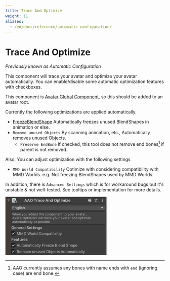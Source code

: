 ```yaml
---
title: Trace And Optimize
weight: 11
aliases:
  - /en/docs/reference/automatic-configuration/
---
```


# Trace And Optimize

<i>Previously known as Automatic Configuration</i>

This component will trace your avatar and optimize your avatar automatically.
You can enable/disable some automatic optimization features with checkboxes.

This component is [Avatar Global Component](../../component-kind/avatar-global-components), so this should be added to an avatar root.

Currently the following optimizations are applied automatically.
- [FreezeBlendShape](../freeze-blendshape)
  Automatically freezes unused BlendShapes in animation or else.
- `Remove unused Objects`
  By scanning animation, etc., Automatically removes unused Objects.
  - `Preserve EndBone`
    If checked, this tool does not remove end bones[^endbone] if parent is not removed.

Also, You can adjust optimization with the following settings
- `MMD World Compatibility`
  Optimize with considering compatibility with MMD Worlds. e.g. Not freezing BlendShapes used by MMD Worlds.

In addition, there is `Advanced Settings` which is for workaround bugs but it's unstable & not well-tested.
See tooltips or implementation for more details.

![component.png](component.png)

[^endbone]: AAO currently assumes any bones with name ends with `end` (ignoring case) are end bone.
